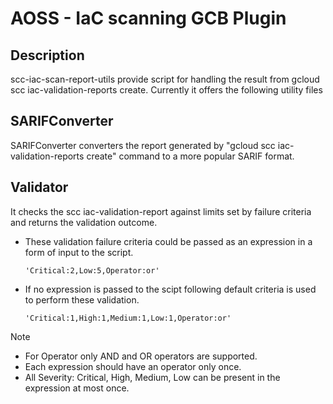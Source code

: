 # AOSS - IaC scanning GCB Plugin

## Description

scc-iac-scan-report-utils provide script for handling the result from gcloud scc iac-validation-reports create.
Currently it offers the following utility files

## SARIFConverter

SARIFConverter converters the report generated by "gcloud scc iac-validation-reports create" command to a more
popular SARIF format.

## Validator

It checks the scc iac-validation-report against limits set by failure criteria and returns the validation outcome.

- These validation failure criteria could be passed as an expression in a form of input to the script.

    ``` 'Critical:2,Low:5,Operator:or' ```

- If no expression is passed to the scipt following default criteria is used to perform these validation.

    ``` 'Critical:1,High:1,Medium:1,Low:1,Operator:or' ```

> [!NOTE]
> - For Operator only AND and OR operators are supported.
> - Each expression should have an operator only once.
> - All Severity: Critical, High, Medium, Low can be present in the expression at most once.




